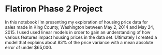 # Flatiron Phase 2 Project
 
In this notebook I'm  presenting my exploration of housing price data for sales made in King County, Washington between May 2, 2014 and May 24, 2015. I used used linear models in order to gain an understanding of how various features impact housing prices in the data set. Ultimately I created a model that explains about 83% of the price variance with a mean absolute error of under $65,000.
